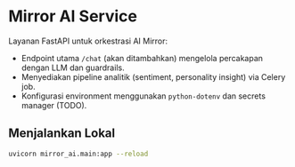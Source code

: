 # Mirror AI Service

Layanan FastAPI untuk orkestrasi AI Mirror:
- Endpoint utama `/chat` (akan ditambahkan) mengelola percakapan dengan LLM dan guardrails.
- Menyediakan pipeline analitik (sentiment, personality insight) via Celery job.
- Konfigurasi environment menggunakan `python-dotenv` dan secrets manager (TODO).

## Menjalankan Lokal
```bash
uvicorn mirror_ai.main:app --reload
```
